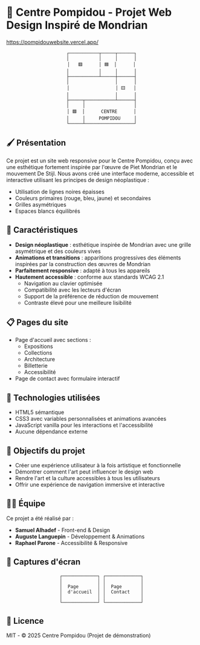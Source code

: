 # 🎨 Centre Pompidou - Projet Web Design Inspiré de Mondrian
https://pompidouwebsite.vercel.app/

<div align="center">
  
```
┌───────────┬─────┬──────┐
│           │     │      │
│   🟥      │ 🟦  │      │
│           │     │      │
├───────────┴─────┼──────┤
│                 │      │
│                 │ 🟨   │
│                 │      │
├─────┬───────────┴──────┤
│     │                  │
│ 🟪  │      CENTRE      │
│     │     POMPIDOU     │
└─────┴──────────────────┘
```

</div>

## 🖌️ Présentation

Ce projet est un site web responsive pour le Centre Pompidou, conçu avec une esthétique fortement inspirée par l'œuvre de Piet Mondrian et le mouvement De Stijl. Nous avons créé une interface moderne, accessible et interactive utilisant les principes de design néoplastique :
- Utilisation de lignes noires épaisses
- Couleurs primaires (rouge, bleu, jaune) et secondaires
- Grilles asymétriques
- Espaces blancs équilibrés

## 🚀 Caractéristiques

- **Design néoplastique** : esthétique inspirée de Mondrian avec une grille asymétrique et des couleurs vives
- **Animations et transitions** : apparitions progressives des éléments inspirées par la construction des œuvres de Mondrian
- **Parfaitement responsive** : adapté à tous les appareils
- **Hautement accessible** : conforme aux standards WCAG 2.1
  - Navigation au clavier optimisée
  - Compatibilité avec les lecteurs d'écran
  - Support de la préférence de réduction de mouvement
  - Contraste élevé pour une meilleure lisibilité

## 📋 Pages du site

- Page d'accueil avec sections :
  - Expositions
  - Collections
  - Architecture
  - Billetterie
  - Accessibilité
- Page de contact avec formulaire interactif

## 🔧 Technologies utilisées

- HTML5 sémantique
- CSS3 avec variables personnalisées et animations avancées
- JavaScript vanilla pour les interactions et l'accessibilité
- Aucune dépendance externe

## 🎯 Objectifs du projet

- Créer une expérience utilisateur à la fois artistique et fonctionnelle
- Démontrer comment l'art peut influencer le design web
- Rendre l'art et la culture accessibles à tous les utilisateurs
- Offrir une expérience de navigation immersive et interactive

## 👨‍💻 Équipe

Ce projet a été réalisé par :

- **Samuel Alhadef** - Front-end & Design
- **Auguste Languepin** - Développement & Animations
- **Raphael Parone** - Accessibilité & Responsive

## 📱 Captures d'écran

<div align="center">

```
┌─────────────┐ ┌─────────────┐
│             │ │             │
│  Page       │ │  Page       │
│  d'accueil  │ │  Contact    │
│             │ │             │
└─────────────┘ └─────────────┘
```

</div>

## 📜 Licence

MIT - © 2025 Centre Pompidou (Projet de démonstration)
